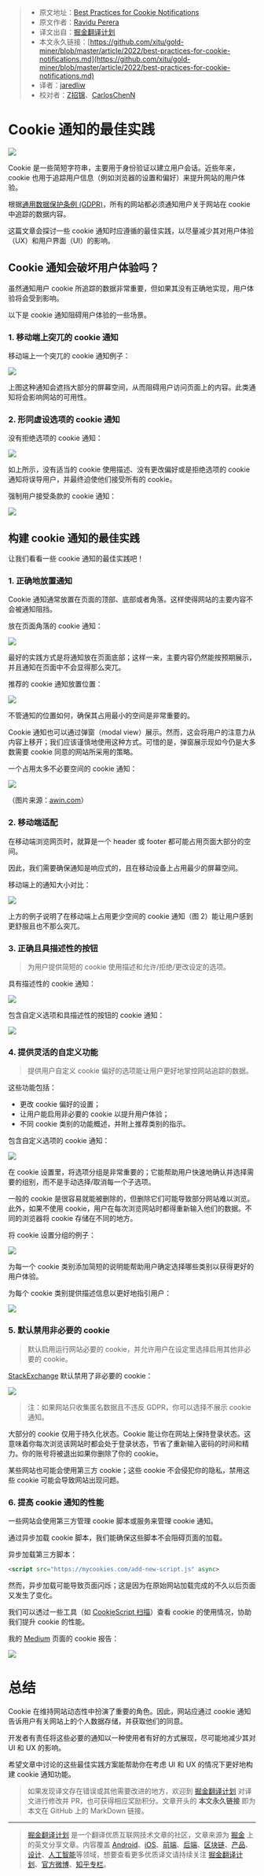 > * 原文地址：[Best Practices for Cookie Notifications](https://blog.bitsrc.io/best-practices-for-cookie-notifications-956aa9ded8d5)
> * 原文作者：[Ravidu Perera](https://raviduperera.medium.com/)
> * 译文出自：[掘金翻译计划](https://github.com/xitu/gold-miner)
> * 本文永久链接：[https://github.com/xitu/gold-miner/blob/master/article/2022/best-practices-for-cookie-notifications.md](https://github.com/xitu/gold-miner/blob/master/article/2022/best-practices-for-cookie-notifications.md)
> * 译者：[jaredliw](https://github.com/jaredliw)
> * 校对者：[Z招锦](https://github.com/zenblofe)、[CarlosChenN](https://github.com/CarlosChenN)

# Cookie 通知的最佳实践

![](https://miro.medium.com/max/1400/1*F3LnyRex1n6ymjO0kAK8uQ.jpeg)

Cookie 是一些简短字符串，主要用于身份验证以建立用户会话。近些年来，cookie 也用于追踪用户信息（例如浏览器的设置和偏好）来提升网站的用户体验。

根据[通用数据保护条例 (GDPR)](https://gdpr.eu/)，所有的网站都必须通知用户关于网站在 cookie 中追踪的数据内容。

这篇文章会探讨一些 cookie 通知时应遵循的最佳实践，以尽量减少其对用户体验（UX）和用户界面（UI）的影响。

## Cookie 通知会破坏用户体验吗？

虽然通知用户 cookie 所追踪的数据非常重要，但如果其没有正确地实现，用户体验将会受到影响。

以下是 cookie 通知阻碍用户体验的一些场景。

### 1. 移动端上突兀的 cookie 通知

移动端上一个突兀的 cookie 通知例子：

![](https://miro.medium.com/max/648/1*fIM25m26dEOvn9AXxg6Cyw.jpeg)

上图这种通知会遮挡大部分的屏幕空间，从而阻碍用户访问页面上的内容。此类通知将会影响网站的可用性。

### 2. 形同虚设选项的 cookie 通知

没有拒绝选项的 cookie 通知：

![](https://miro.medium.com/max/1400/1*VrClO6qQqkadtc-IglOJyA.gif)

如上所示，没有适当的 cookie 使用描述、没有更改偏好或是拒绝选项的 cookie 通知将误导用户，并最终迫使他们接受所有的 cookie。

强制用户接受条款的 cookie 通知：

![](https://miro.medium.com/max/1400/1*RvjGTBhLkxPwXVhQQer9mQ.jpeg)

## 构建 cookie 通知的最佳实践

让我们看看一些 cookie 通知的最佳实践吧！

### 1. 正确地放置通知

Cookie 通知通常放置在页面的顶部、底部或者角落。这样使得网站的主要内容不会被通知阻挡。

放在页面角落的 cookie 通知：

![](https://miro.medium.com/max/1400/1*ZJGlv46qCAV3vJMZD4qHcA.jpeg)

最好的实践方式是将通知放在页面底部；这样一来，主要内容仍然能按预期展示，并且通知在页面中不会显得那么突兀。

推荐的 cookie 通知放置位置：

![](https://miro.medium.com/max/1400/1*j-YvaPBrmDfOi7DLlpYU9w.jpeg)

不管通知的位置如何，确保其占用最小的空间是非常重要的。

Cookie 通知也可以通过弹窗（modal view）展示。然而，这会将用户的注意力从内容上移开；我们应该谨慎地使用这种方式。可惜的是，弹窗展示现如今仍是大多数需要 cookie 同意的网站所采用的策略。

一个占用太多不必要空间的 cookie 通知：

![](https://miro.medium.com/max/1400/1*WqUQXE96jIhEzT-i2osw9Q.jpeg)

（图片来源：[awin.com](https://www.awin.com/gb)）

### 2. 移动端适配

在移动端浏览网页时，就算是一个 header 或 footer 都可能占用页面大部分的空间。

因此，我们需要确保通知是响应式的，且在移动设备上占用最少的屏幕空间。

移动端上的通知大小对比：

![](https://miro.medium.com/max/1400/1*-ytctuRnGgmqsAJ_H_rWVg.png)

上方的例子说明了在移动端上占用更少空间的 cookie 通知（图 2）能让用户感到更舒服且也不那么突兀。

### 3. 正确且具描述性的按钮

> 为用户提供简短的 cookie 使用描述和允许/拒绝/更改设定的选项。

具有描述性的 cookie 通知：

![](https://miro.medium.com/max/1204/1*WWWk7cHB5d1gi7y04qaSgg.png)

包含自定义选项和具描述性的按钮的 cookie 通知：

![](https://miro.medium.com/max/1400/1*Erxgrbp_Oe81dKbetM_YeA.jpeg)

### 4. 提供灵活的自定义功能

> 提供用户自定义 cookie 偏好的选项能让用户更好地掌控网站追踪的数据。

这些功能包括：

- 更改 cookie 偏好的设置；
- 让用户能启用非必要的 cookie 以提升用户体验；
- 不同 cookie 类别的功能概述，并附上推荐类别的指示。

包含自定义选项的 cookie 通知：

![](https://miro.medium.com/max/1400/1*aEoLyNmfTCbcybVjiM801g.gif)

在 cookie 设置里，将选项分组是非常重要的；它能帮助用户快速地确认并选择需要的组别，而不是手动选择/取消每一个子选项。

一般的 cookie 是很容易就能被删除的，但删除它们可能导致部分网站难以浏览。此外，如果不使用 cookie，用户在每次浏览网站时都得重新输入他们的数据。不同的浏览器将 cookie 存储在不同的地方。

将 cookie 设置分组的例子：

![](https://miro.medium.com/max/612/1*OsxtTBCotBzRNnPPNNQR6g.png)

为每一个 cookie 类别添加简短的说明能帮助用户确定选择哪些类别以获得更好的用户体验。

为每个 cookie 类别提供描述信息以更好地指引用户：

![](https://miro.medium.com/max/946/1*G2CCo0IbJ1VKnxxeQCwnvw.jpeg)

### 5. 默认禁用非必要的 cookie

> 默认启用运行网站必要的 cookie，并允许用户在设定里选择启用其他非必要的 cookie。

[StackExchange](https://stackexchange.com/) 默认禁用了非必要的 cookie：

![](https://miro.medium.com/max/1400/1*FjvcIYXsa0dthqNKalbc5A.jpeg)

> 注：如果网站只收集匿名数据且不违反 GDPR，你可以选择不展示 cookie 通知。

大部分的 cookie 仅用于持久化状态。Cookie 能让你在网站上保持登录状态。这意味着你每次浏览该网站时都会处于登录状态，节省了重新输入密码的时间和精力。你的账号将被退出如果你删除了你的 cookie。

某些网站也可能会使用第三方 cookie；这些 cookie 不会侵犯你的隐私，禁用这些 cookie 可能会导致网站出现问题。

### 6. 提高 cookie 通知的性能

一些网站会使用第三方管理 cookie 脚本或服务来管理 cookie 通知。

通过异步加载 cookie 脚本，我们能确保这些脚本不会阻碍页面的加载。

异步加载第三方脚本：

```html
<script src="https://mycookies.com/add-new-script.js" async>
```

然而，异步加载可能导致页面闪烁；这是因为在原始网站加载完成的不久以后页面又发生了变化。

我们可以透过一些工具（如 [CookieScript 扫描](https://cookie-script.com/)）查看 cookie 的使用情况，协助我们提升 cookie 的性能。

我的 [Medium](https://medium.com/) 页面的 cookie 报告：

![](https://miro.medium.com/max/1120/1*-WPvGdDywd4kCxvLKLzPCA.png)

# 总结

Cookie 在维持网站动态性中扮演了重要的角色。因此，网站应通过 cookie 通知告诉用户有关网站上的个人数据存储，并获取他们的同意。

开发者有责任将这些必要的通知以一种使用者有好的方式展现，尽可能地减少其对 UI 和 UX 的影响。

希望文章中讨论的这些最佳实践方案能帮助你在考虑 UI 和 UX 的情况下更好地构建 cookie 通知功能。

> 如果发现译文存在错误或其他需要改进的地方，欢迎到 [掘金翻译计划](https://github.com/xitu/gold-miner) 对译文进行修改并 PR，也可获得相应奖励积分。文章开头的 **本文永久链接** 即为本文在 GitHub 上的 MarkDown 链接。

---

> [掘金翻译计划](https://github.com/xitu/gold-miner) 是一个翻译优质互联网技术文章的社区，文章来源为 [掘金](https://juejin.im) 上的英文分享文章。内容覆盖 [Android](https://github.com/xitu/gold-miner#android)、[iOS](https://github.com/xitu/gold-miner#ios)、[前端](https://github.com/xitu/gold-miner#前端)、[后端](https://github.com/xitu/gold-miner#后端)、[区块链](https://github.com/xitu/gold-miner#区块链)、[产品](https://github.com/xitu/gold-miner#产品)、[设计](https://github.com/xitu/gold-miner#设计)、[人工智能](https://github.com/xitu/gold-miner#人工智能)等领域，想要查看更多优质译文请持续关注 [掘金翻译计划](https://github.com/xitu/gold-miner)、[官方微博](http://weibo.com/juejinfanyi)、[知乎专栏](https://zhuanlan.zhihu.com/juejinfanyi)。
